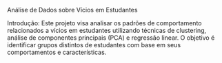 Análise de Dados sobre Vícios em Estudantes

Introdução: Este projeto visa analisar os padrões de comportamento relacionados a vícios em estudantes utilizando técnicas de clustering, análise de componentes principais (PCA) e regressão linear. O objetivo é identificar grupos distintos de estudantes com base em seus comportamentos e características.
